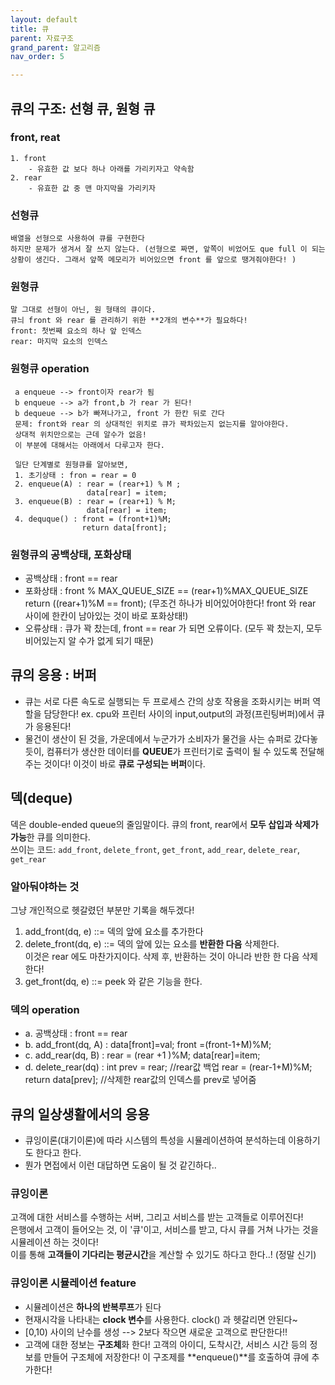 ```yaml
---
layout: default
title: 큐 
parent: 자료구조
grand_parent: 알고리즘
nav_order: 5

---
```

## 큐의 구조: 선형 큐, 원형 큐  
### front, reat
    1. front 
        - 유효한 값 보다 하나 아래를 가리키자고 약속함
    2. rear
        - 유효한 값 중 맨 마지막을 가리키자  
### 선형큐  
    배열을 선형으로 사용하여 큐를 구현한다  
    하지만 문제가 생겨서 잘 쓰지 않는다. (선형으로 짜면, 앞쪽이 비었어도 que full 이 되는 상황이 생긴다. 그래서 앞쪽 메모리가 비어있으면 front 를 앞으로 땡겨줘야한다! )  

### 원형큐  
    말 그대로 선형이 아닌, 원 형태의 큐이다.  
    큐늬 front 와 rear 를 관리하기 위한 **2개의 변수**가 필요하다!  
    front: 첫번째 요소의 하나 앞 인덱스  
    rear: 마지막 요소의 인덱스  

### 원형큐 operation  
     a enqueue --> front이자 rear가 됨  
     b enqueue --> a가 front,b 가 rear 가 된다!  
     b dequeue --> b가 빠져나가고, front 가 한칸 뒤로 간다 
     문제: front와 rear 의 상대적인 위치로 큐가 꽉차있는지 없는지를 알아야한다.  
     상대적 위치만으로는 근데 알수가 없음!
     이 부분에 대해서는 아래에서 다루고자 한다.  

     일단 단계별로 원형큐를 알아보면,  
     1. 초기상태 : fron = rear = 0 
     2. enqueue(A) : rear = (rear+1) % M ;
                     data[rear] = item;  
     3. enqueue(B) : rear = (rear+1) % M;
                     data[rear] = item;
     4. dequque() : front = (front+1)%M;
                    return data[front]; 

### 원형큐의 공백상태, 포화상태  
- 공백상태 : front == rear  
- 포화상태 : front % MAX_QUEUE_SIZE == (rear+1)%MAX_QUEUE_SIZE  
            return ((rear+1)%M == front); (무조건 하나가 비어있어야한다! front 와 rear 사이에 한칸이 남아있는 것이 바로 포화상태!)  
- 오류상태 : 큐가 꽉 찼는데, front == rear 가 되면 오류이다. (모두 꽉 찼는지, 모두 비어있는지 알 수가 없게 되기 때문)  

 ## 큐의 응용 : 버퍼  
- 큐는 서로 다른 속도로 실행되는 두 프로세스 간의 상호 작용을 조화시키는 버퍼 역할을 담당한다! ex. cpu와 프린터 사이의 input,output의 과정(프린팅버퍼)에서 큐가 응용된다!  
- 물건이 생산이 된 것을, 가운데에서 누군가가 소비자가 물건을 사는 슈퍼로 갔다놓듯이, 컴퓨터가 생산한 데이터를 **QUEUE**가 프린터기로 출력이 될 수 있도록 전달해주는 것이다! 이것이 바로 **큐로 구성되는 버퍼**이다.  

## 덱(deque)  
덱은 double-ended queue의 줄임말이다. 큐의 front, rear에서 **모두 삽입과 삭제가 가능**한 큐를 의미한다.  
쓰이는 코드: `add_front`, `delete_front`, `get_front`, `add_rear`, `delete_rear`, `get_rear`  

### 알아둬야하는 것  
그냥 개인적으로 헷갈렸던 부분만 기록을 해두겠다!  

1. add_front(dq, e) ::= 덱의 앞에 요소를 추가한다  
2. delete_front(dq, e) ::= 덱의 앞에 있는 요소를 **반환한 다음** 삭제한다.  
이것은 rear 에도 마찬가지이다. 삭제 후, 반환하는 것이 아니라 반한 한 다음 삭제한다!  
3. get_front(dq, e) ::= peek 와 같은 기능을 한다.  

### 덱의 operation  
- a. 공백상태 : front == rear  
- b. add_front(dq, A) : data[front]=val;
                        front =(front-1+M)%M;  
- c. add_rear(dq, B) : rear = (rear +1 )%M;
                        data[rear]=item; 
- d. delete_rear(dq) : int prev = rear; //rear값 백업 
                        rear = (rear-1+M)%M;
                        return data[prev]; //삭제한 rear값의 인덱스를 prev로 넣어줌  

## 큐의 일상생활에서의 응용  
- 큐잉이론(대기이론)에 따라 시스템의 특성을 시뮬레이션하여 분석하는데 이용하기도 한다고 한다.  
- 뭔가 면접에서 이런 대답하면 도움이 될 것 같긴하다..  

### 큐잉이론  
고객에 대한 서비스를 수행하는 서버, 그리고 서비스를 받는 고객들로 이루어진다!  
은행에서 고객이 들어오는 것, 이 '큐'이고, 서비스를 받고, 다시 큐를 거쳐 나가는 것을 시뮬레이션 하는 것이다!  
이를 통해 **고객들이 기다리는 평균시간**을 계산할 수 있기도 하다고 한다..! (정말 신기)  

 ### 큐잉이론 시뮬레이션 feature  
 - 시뮬레이션은 **하나의 반복루프**가 된다  
 - 현재시각을 나타내는 **clock 변수**를 사용한다. clock() 과 헷갈리면 안된다~    
 - [0,10) 사이의 난수를 생성 --> 2보다 작으면 새로운 고객으로 판단한다!!  
 - 고객에 대한 정보는 **구조체**화 한다! 고객의 아이디, 도착시간, 서비스 시간 등의 정보를 만들어 구조체에 저장한다! 이 구조제를 **enqueue()**를 호출하여 큐에 추가한다!  
 